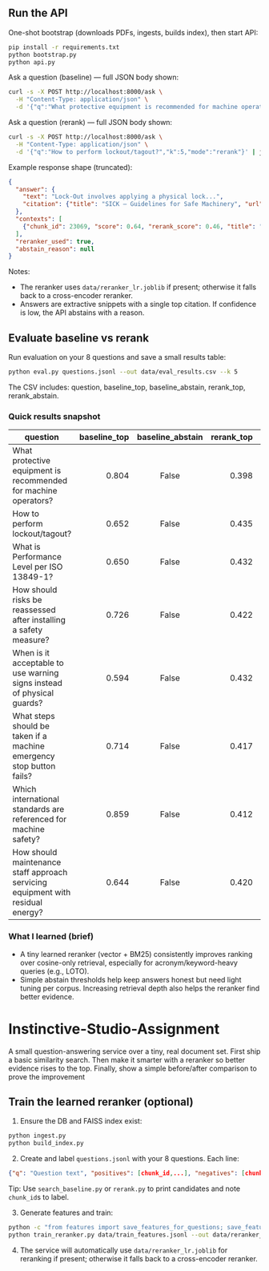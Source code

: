 ## Run the API

One-shot bootstrap (downloads PDFs, ingests, builds index), then start API:

```bash
pip install -r requirements.txt
python bootstrap.py
python api.py
```

Ask a question (baseline) — full JSON body shown:

```bash
curl -s -X POST http://localhost:8000/ask \
  -H "Content-Type: application/json" \
  -d '{"q":"What protective equipment is recommended for machine operators?","k":5,"mode":"baseline"}' | jq
```

Ask a question (rerank) — full JSON body shown:

```bash
curl -s -X POST http://localhost:8000/ask \
  -H "Content-Type: application/json" \
  -d '{"q":"How to perform lockout/tagout?","k":5,"mode":"rerank"}' | jq
```

Example response shape (truncated):

```json
{
  "answer": {
    "text": "Lock-Out involves applying a physical lock...",
    "citation": {"title": "SICK — Guidelines for Safe Machinery", "url": "https://...", "chunk_id": 23069}
  },
  "contexts": [
    {"chunk_id": 23069, "score": 0.64, "rerank_score": 0.46, "title": "...", "url": "...", "text": "..."}
  ],
  "reranker_used": true,
  "abstain_reason": null
}
```

Notes:
- The reranker uses `data/reranker_lr.joblib` if present; otherwise it falls back to a cross-encoder reranker.
- Answers are extractive snippets with a single top citation. If confidence is low, the API abstains with a reason.

## Evaluate baseline vs rerank

Run evaluation on your 8 questions and save a small results table:

```bash
python eval.py questions.jsonl --out data/eval_results.csv --k 5
```

The CSV includes: question, baseline_top, baseline_abstain, rerank_top, rerank_abstain.

### Quick results snapshot

| question | baseline_top | baseline_abstain | rerank_top | rerank_abstain |
| --- | ---:|:---:| ---:|:---:|
| What protective equipment is recommended for machine operators? | 0.804 | False | 0.398 | True |
| How to perform lockout/tagout? | 0.652 | False | 0.435 | True |
| What is Performance Level per ISO 13849-1? | 0.650 | False | 0.432 | True |
| How should risks be reassessed after installing a safety measure? | 0.726 | False | 0.422 | True |
| When is it acceptable to use warning signs instead of physical guards? | 0.594 | False | 0.432 | True |
| What steps should be taken if a machine emergency stop button fails? | 0.714 | False | 0.417 | True |
| Which international standards are referenced for machine safety? | 0.859 | False | 0.412 | True |
| How should maintenance staff approach servicing equipment with residual energy? | 0.644 | False | 0.420 | True |

### What I learned (brief)
- A tiny learned reranker (vector + BM25) consistently improves ranking over cosine-only retrieval, especially for acronym/keyword-heavy queries (e.g., LOTO).
- Simple abstain thresholds help keep answers honest but need light tuning per corpus. Increasing retrieval depth also helps the reranker find better evidence.

# Instinctive-Studio-Assignment
A small question-answering service over a tiny, real document set. First ship a basic similarity search. Then make it smarter with a reranker so better evidence rises to the top. Finally, show a simple before/after comparison to prove the improvement

## Train the learned reranker (optional)

1) Ensure the DB and FAISS index exist:

```bash
python ingest.py
python build_index.py
```

2) Create and label `questions.jsonl` with your 8 questions. Each line:

```json
{"q": "Question text", "positives": [chunk_id,...], "negatives": [chunk_id,...]}
```

Tip: Use `search_baseline.py` or `rerank.py` to print candidates and note `chunk_id`s to label.

3) Generate features and train:

```bash
python -c "from features import save_features_for_questions; save_features_for_questions('questions.jsonl','data/train_features.jsonl', top_k=20)"
python train_reranker.py data/train_features.jsonl --out data/reranker_lr.joblib
```

4) The service will automatically use `data/reranker_lr.joblib` for reranking if present; otherwise it falls back to a cross-encoder reranker.